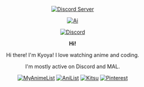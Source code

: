 <div align="center">


[![Discord Server](https://discordapp.com/api/guilds/1020705385411264525/embed.png)](https://kyoya.ga/discord)


[![Ai](https://us-east-1.tixte.net/uploads/kyoya.discowd.com/Ai.png)](https://kyoya.ga/)

  <a href="https://discord.com/users/468509605828493322" target="_blank"><img align="center" alt="Discord"
        src="https://lanyard.cnrad.dev/api/468509605828493322?bg=23283d&borderRadius=8px&hideDiscrim=false" /></a>
  
**__Hi!__**
<p> Hi there! I'm Kyoya! I love watching anime and coding.
<p>I'm mostly active on Discord and MAL.
</p>

[![MyAnimeList](https://img.shields.io/static/v1?label=&message=KyoyaTempest&color=2E51A2&logo=myanimelist&logoColor=white)](https://kyoya.ga/mal)
[![AniList](https://img.shields.io/static/v1?label=&message=kyoyacchi&color=02A9FF&logo=anilist&logoColor=white)](https://anilist.co/user/kyoyacchi/)
[![Kitsu](https://img.shields.io/static/v1?label=&message=kyoyacchi&color=FD755C&logo=kitsu&logoColor=white)](https://kitsu.io/users/kyoyacchi)
[![Pinterest](https://img.shields.io/static/v1?label=&message=kyoyacchi&color=red&logo=pinterest&logoColor=white)](https://pinterest.com/kyoyacchi/)
</div>
